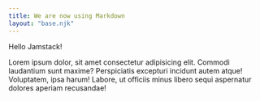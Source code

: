```yaml
---
title: We are now using Markdown
layout: "base.njk"
---
```


Hello Jamstack!

Lorem ipsum dolor, sit amet consectetur adipisicing elit. Commodi laudantium sunt maxime? Perspiciatis excepturi incidunt autem atque! Voluptatem, ipsa harum! Labore, ut officiis minus libero sequi aspernatur dolores aperiam recusandae!
